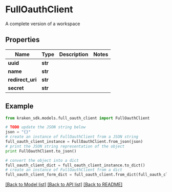 # FullOauthClient

A complete version of a workspace

## Properties
Name | Type | Description | Notes
------------ | ------------- | ------------- | -------------
**uuid** | **str** |  | 
**name** | **str** |  | 
**redirect_uri** | **str** |  | 
**secret** | **str** |  | 

## Example

```python
from kraken_sdk.models.full_oauth_client import FullOauthClient

# TODO update the JSON string below
json = "{}"
# create an instance of FullOauthClient from a JSON string
full_oauth_client_instance = FullOauthClient.from_json(json)
# print the JSON string representation of the object
print FullOauthClient.to_json()

# convert the object into a dict
full_oauth_client_dict = full_oauth_client_instance.to_dict()
# create an instance of FullOauthClient from a dict
full_oauth_client_form_dict = full_oauth_client.from_dict(full_oauth_client_dict)
```
[[Back to Model list]](../README.md#documentation-for-models) [[Back to API list]](../README.md#documentation-for-api-endpoints) [[Back to README]](../README.md)



